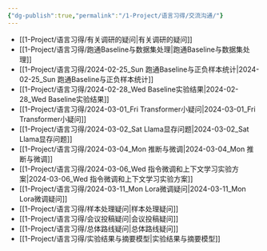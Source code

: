 ```yaml
---
{"dg-publish":true,"permalink":"/1-Project/语言习得/交流沟通/"}
---
```


- [[1-Project/语言习得/有关调研的疑问\|有关调研的疑问]]
- [[1-Project/语言习得/跑通Baseline与数据集处理\|跑通Baseline与数据集处理]]
- [[1-Project/语言习得/2024-02-25_Sun 跑通Baseline与正负样本统计\|2024-02-25_Sun 跑通Baseline与正负样本统计]]
- [[1-Project/语言习得/2024-02-28_Wed Baseline实验结果\|2024-02-28_Wed Baseline实验结果]]
- [[1-Project/语言习得/2024-03-01_Fri Transformer小疑问\|2024-03-01_Fri Transformer小疑问]]
- [[1-Project/语言习得/2024-03-02_Sat Llama显存问题\|2024-03-02_Sat Llama显存问题]]
- [[1-Project/语言习得/2024-03-04_Mon 推断与微调\|2024-03-04_Mon 推断与微调]]
- [[1-Project/语言习得/2024-03-06_Wed 指令微调和上下文学习实验方案\|2024-03-06_Wed 指令微调和上下文学习实验方案]]
- [[1-Project/语言习得/2024-03-11_Mon Lora微调疑问\|2024-03-11_Mon Lora微调疑问]]
- [[1-Project/语言习得/样本处理疑问\|样本处理疑问]]
- [[1-Project/语言习得/会议投稿疑问\|会议投稿疑问]]
- [[1-Project/语言习得/总体路线疑问\|总体路线疑问]]
- [[1-Project/语言习得/实验结果与摘要模型\|实验结果与摘要模型]]

